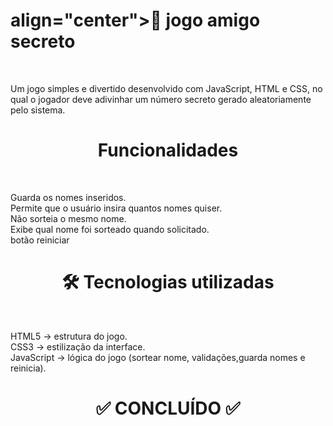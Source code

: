 <h1> align="center">🎲 jogo amigo secreto</h1><br>
<p>Um jogo simples e divertido desenvolvido com JavaScript, HTML e CSS, no qual o jogador deve adivinhar um número secreto gerado aleatoriamente pelo sistema.<br><p>
<h1 align="center"> Funcionalidades</h1><br>
<p>Guarda os nomes inseridos.<br>
Permite que o usuário insira quantos nomes quiser.<br>
Não sorteia o mesmo nome.<br>
Exibe qual nome foi sorteado quando solicitado.<br>
botão reiniciar<br><p>
<h1 align="center">🛠️ Tecnologias utilizadas</h1><br>
<p>HTML5 → estrutura do jogo.<br>
CSS3 → estilização da interface.<br>
JavaScript → lógica do jogo (sortear nome, validações,guarda nomes e reinicia).<p>
<h1 align="center">✅ CONCLUÍDO ✅</h1>


